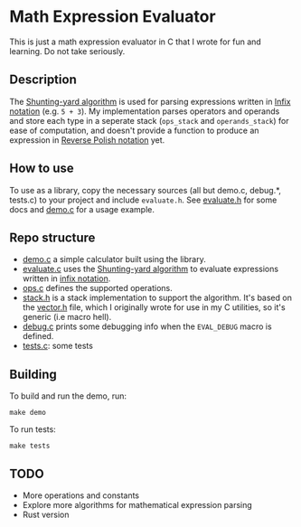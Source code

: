 # Math Expression Evaluator

This is just a math expression evaluator in C that I wrote for fun and learning. Do not take seriously.

## Description

The [Shunting-yard algorithm](https://en.wikipedia.org/wiki/Shunting-yard_algorithm) is used for parsing
expressions written in [Infix notation](https://en.wikipedia.org/wiki/Infix_notation) (e.g. `5 + 3`).
My implementation parses operators and operands and store each type in a seperate stack (`ops_stack` and `operands_stack`)
for ease of computation, and doesn't provide a function to
produce an expression in [Reverse Polish notation](https://en.wikipedia.org/wiki/Reverse_Polish_notation) yet.

## How to use

To use as a library, copy the necessary sources (all but demo.c, debug.*, tests.c) to your project
and include `evaluate.h`.
See [evaluate.h](evaluate.h) for some docs and [demo.c](demo.c) for a usage example.

## Repo structure

- [demo.c](demo.c) a simple calculator built using the library.
- [evaluate.c](evaluate.c) uses the [Shunting-yard algorithm](https://en.wikipedia.org/wiki/Shunting-yard_algorithm)
to evaluate expressions written in [infix notation](https://en.wikipedia.org/wiki/Infix_notation).
- [ops.c](ops.c) defines the supported operations.
- [stack.h](stack.h) is a stack implementation to support the algorithm. It's based on the [vector.h](vector.h) file, which
  I originally wrote for use in my C utilities, so it's generic (i.e macro hell).
- [debug.c](debug.c) prints some debugging info when the `EVAL_DEBUG` macro is defined.
- [tests.c](tests.c): some tests

## Building

To build and run the demo, run:
```
make demo
```

To run tests:

```
make tests
```

## TODO
- More operations and constants
- Explore more algorithms for mathematical expression parsing
- Rust version
